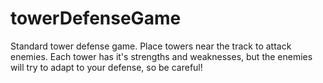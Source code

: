 # towerDefenseGame
Standard tower defense game. Place towers near the track to attack enemies. Each tower has it's strengths and weaknesses, but the enemies will try to adapt to your defense, so be careful!
